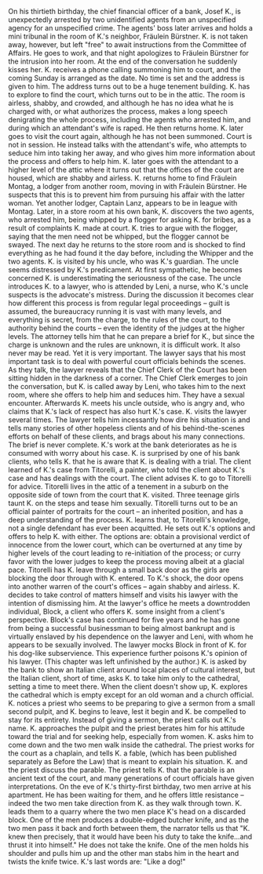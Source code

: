  On his thirtieth birthday, the chief financial officer of a bank, Josef K., is unexpectedly arrested by two unidentified agents from an unspecified agency for an unspecified crime. The agents' boss later arrives and holds a mini tribunal in the room of K.'s neighbor, Fräulein Bürstner. K. is not taken away, however, but left "free" to await instructions from the Committee of Affairs. He goes to work, and that night apologizes to Fräulein Bürstner for the intrusion into her room. At the end of the conversation he suddenly kisses her. K. receives a phone calling summoning him to court, and the coming Sunday is arranged as the date. No time is set and the address is given to him. The address turns out to be a huge tenement building. K. has to explore to find the court, which turns out to be in the attic. The room is airless, shabby, and crowded, and although he has no idea what he is charged with, or what authorizes the process, makes a long speech denigrating the whole process, including the agents who arrested him, and during which an attendant's wife is raped. He then returns home. K. later goes to visit the court again, although he has not been summoned. Court is not in session. He instead talks with the attendant's wife, who attempts to seduce him into taking her away, and who gives him more information about the process and offers to help him. K. later goes with the attendant to a higher level of the attic where it turns out that the offices of the court are housed, which are shabby and airless. K. returns home to find Fräulein Montag, a lodger from another room, moving in with Fräulein Bürstner. He suspects that this is to prevent him from pursuing his affair with the latter woman. Yet another lodger, Captain Lanz, appears to be in league with Montag. Later, in a store room at his own bank, K. discovers the two agents, who arrested him, being whipped by a flogger for asking K. for bribes, as a result of complaints K. made at court. K. tries to argue with the flogger, saying that the men need not be whipped, but the flogger cannot be swayed. The next day he returns to the store room and is shocked to find everything as he had found it the day before, including the Whipper and the two agents. K. is visited by his uncle, who was K.'s guardian. The uncle seems distressed by K.'s predicament. At first sympathetic, he becomes concerned K. is underestimating the seriousness of the case. The uncle introduces K. to a lawyer, who is attended by Leni, a nurse, who K.'s uncle suspects is the advocate's mistress. During the discussion it becomes clear how different this process is from regular legal proceedings – guilt is assumed, the bureaucracy running it is vast with many levels, and everything is secret, from the charge, to the rules of the court, to the authority behind the courts – even the identity of the judges at the higher levels. The attorney tells him that he can prepare a brief for K., but since the charge is unknown and the rules are unknown, it is difficult work. It also never may be read. Yet it is very important. The lawyer says that his most important task is to deal with powerful court officials behinds the scenes. As they talk, the lawyer reveals that the Chief Clerk of the Court has been sitting hidden in the darkness of a corner. The Chief Clerk emerges to join the conversation, but K. is called away by Leni, who takes him to the next room, where she offers to help him and seduces him. They have a sexual encounter. Afterwards K. meets his uncle outside, who is angry and, who claims that K.'s lack of respect has also hurt K.'s case. K. visits the lawyer several times. The lawyer tells him incessantly how dire his situation is and tells many stories of other hopeless clients and of his behind-the-scenes efforts on behalf of these clients, and brags about his many connections. The brief is never complete. K.'s work at the bank deteriorates as he is consumed with worry about his case. K. is surprised by one of his bank clients, who tells K. that he is aware that K. is dealing with a trial. The client learned of K.'s case from Titorelli, a painter, who told the client about K.'s case and has dealings with the court. The client advises K. to go to Titorelli for advice. Titorelli lives in the attic of a tenement in a suburb on the opposite side of town from the court that K. visited. Three teenage girls taunt K. on the steps and tease him sexually. Titorelli turns out to be an official painter of portraits for the court – an inherited position, and has a deep understanding of the process. K. learns that, to Titorelli's knowledge, not a single defendant has ever been acquitted. He sets out K.'s options and offers to help K. with either. The options are: obtain a provisional verdict of innocence from the lower court, which can be overturned at any time by higher levels of the court leading to re-initiation of the process; or curry favor with the lower judges to keep the process moving albeit at a glacial pace. Titorelli has K. leave through a small back door as the girls are blocking the door through with K. entered. To K.'s shock, the door opens into another warren of the court's offices – again shabby and airless. K. decides to take control of matters himself and visits his lawyer with the intention of dismissing him. At the lawyer's office he meets a downtrodden individual, Block, a client who offers K. some insight from a client's perspective. Block's case has continued for five years and he has gone from being a successful businessman to being almost bankrupt and is virtually enslaved by his dependence on the lawyer and Leni, with whom he appears to be sexually involved. The lawyer mocks Block in front of K. for his dog-like subservience. This experience further poisons K.'s opinion of his lawyer. (This chapter was left unfinished by the author.) K. is asked by the bank to show an Italian client around local places of cultural interest, but the Italian client, short of time, asks K. to take him only to the cathedral, setting a time to meet there. When the client doesn't show up, K. explores the cathedral which is empty except for an old woman and a church official. K. notices a priest who seems to be preparing to give a sermon from a small second pulpit, and K. begins to leave, lest it begin and K. be compelled to stay for its entirety. Instead of giving a sermon, the priest calls out K.'s name. K. approaches the pulpit and the priest berates him for his attitude toward the trial and for seeking help, especially from women. K. asks him to come down and the two men walk inside the cathedral. The priest works for the court as a chaplain, and tells K. a fable, (which has been published separately as Before the Law) that is meant to explain his situation. K. and the priest discuss the parable. The priest tells K. that the parable is an ancient text of the court, and many generations of court officials have given interpretations. On the eve of K.'s thirty-first birthday, two men arrive at his apartment. He has been waiting for them, and he offers little resistance – indeed the two men take direction from K. as they walk through town. K. leads them to a quarry where the two men place K's head on a discarded block. One of the men produces a double-edged butcher knife, and as the two men pass it back and forth between them, the narrator tells us that "K. knew then precisely, that it would have been his duty to take the knife...and thrust it into himself." He does not take the knife. One of the men holds his shoulder and pulls him up and the other man stabs him in the heart and twists the knife twice. K.'s last words are: "Like a dog!"